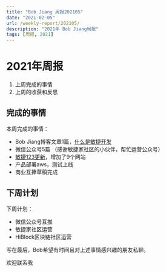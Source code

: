 ```yaml
---
title: "Bob Jiang 周报202105"
date: "2021-02-05"
url: /weekly-report/202105/
description: "2021年 Bob Jiang周报"
tags: [周报, 2021]
---
```


# 2021年周报

1. 上周完成的事情
2. 上周的收获和反思

## 完成的事情

本周完成的事情：

- Bob Jiang博客文章1篇，[什么是敏捷开发](/what-is-agile/)
- 微信公众号5篇 （感谢敏捷家社区的小伙伴，帮忙运营公众号）
- [敏捷123更新](https://www.agile123.net)，增加了9个网站
- 产品部署aws，测试上线
- 商业互捧草稿完成

## 下周计划 

下周计划：

- 微信公众号互推
- 敏捷家社区运营
- HiBlock区块链社区运营

写在最后，Bob希望有时间且对上述事情感兴趣的朋友私聊。

欢迎联系我